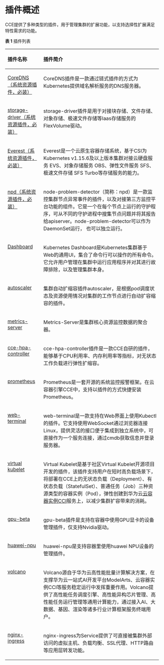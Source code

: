 # 插件概述<a name="cce_01_0277"></a>

CCE提供了多种类型的插件，用于管理集群的扩展功能，以支持选择性扩展满足特性需求的功能。

**表 1**  插件列表

<a name="table1129717261200"></a>
<table><thead align="left"><tr id="row11298112612016"><th class="cellrowborder" valign="top" width="23.32%" id="mcps1.2.3.1.1"><p id="p12986266201"><a name="p12986266201"></a><a name="p12986266201"></a>插件名称</p>
</th>
<th class="cellrowborder" valign="top" width="76.68%" id="mcps1.2.3.1.2"><p id="p42981926122014"><a name="p42981926122014"></a><a name="p42981926122014"></a>插件简介</p>
</th>
</tr>
</thead>
<tbody><tr id="row729811268202"><td class="cellrowborder" valign="top" width="23.32%" headers="mcps1.2.3.1.1 "><p id="p329812632011"><a name="p329812632011"></a><a name="p329812632011"></a><a href="CoreDNS（系统资源插件-必装）.md">CoreDNS（系统资源插件，必装）</a></p>
</td>
<td class="cellrowborder" valign="top" width="76.68%" headers="mcps1.2.3.1.2 "><p id="p12981726192017"><a name="p12981726192017"></a><a name="p12981726192017"></a><span class="keyword" id="keyword115741854194216"><a name="keyword115741854194216"></a><a name="keyword115741854194216"></a>CoreDNS插件</span>是一款通过<span class="keyword" id="keyword111853188509"><a name="keyword111853188509"></a><a name="keyword111853188509"></a>链式插件</span>的方式为<span class="keyword" id="keyword1746722115501"><a name="keyword1746722115501"></a><a name="keyword1746722115501"></a>Kubernetes</span>提供<span class="keyword" id="keyword17138202585015"><a name="keyword17138202585015"></a><a name="keyword17138202585015"></a>域名解析服务</span>的<span class="keyword" id="keyword131672816501"><a name="keyword131672816501"></a><a name="keyword131672816501"></a>DNS服务器</span>。</p>
</td>
</tr>
<tr id="row1729822612200"><td class="cellrowborder" valign="top" width="23.32%" headers="mcps1.2.3.1.1 "><p id="p929842682017"><a name="p929842682017"></a><a name="p929842682017"></a><a href="storage-driver（系统资源插件-必装）.md">storage-driver（系统资源插件，必装）</a></p>
</td>
<td class="cellrowborder" valign="top" width="76.68%" headers="mcps1.2.3.1.2 "><p id="p0298122602020"><a name="p0298122602020"></a><a name="p0298122602020"></a>storage-driver插件是用于对接<span class="keyword" id="keyword517644503419"><a name="keyword517644503419"></a><a name="keyword517644503419"></a>块存储</span>、<span class="keyword" id="keyword8177104573412"><a name="keyword8177104573412"></a><a name="keyword8177104573412"></a>文件存储</span>、<span class="keyword" id="keyword319710351813"><a name="keyword319710351813"></a><a name="keyword319710351813"></a>对象存储</span>、<span class="keyword" id="keyword131771445163414"><a name="keyword131771445163414"></a><a name="keyword131771445163414"></a>极速文件存储</span>等Iaas存储服务的FlexVolume驱动。</p>
</td>
</tr>
<tr id="row1129818265202"><td class="cellrowborder" valign="top" width="23.32%" headers="mcps1.2.3.1.1 "><p id="p172981226192012"><a name="p172981226192012"></a><a name="p172981226192012"></a><a href="Everest（系统资源插件-必装）.md">Everest（系统资源插件，必装）</a></p>
</td>
<td class="cellrowborder" valign="top" width="76.68%" headers="mcps1.2.3.1.2 "><p id="p17298172618205"><a name="p17298172618205"></a><a name="p17298172618205"></a>Everest是一个云原生容器存储系统，基于CSI为Kubernetes v1.15.6及以上版本集群对接云硬盘服务 EVS、对象存储服务 OBS、弹性文件服务 SFS、极速文件存储 SFS Turbo等存储服务的能力。</p>
</td>
</tr>
<tr id="row82981726162015"><td class="cellrowborder" valign="top" width="23.32%" headers="mcps1.2.3.1.1 "><p id="p19298172662014"><a name="p19298172662014"></a><a name="p19298172662014"></a><a href="npd-151.md">npd（系统资源插件，必装）</a></p>
</td>
<td class="cellrowborder" valign="top" width="76.68%" headers="mcps1.2.3.1.2 "><p id="p0298202672017"><a name="p0298202672017"></a><a name="p0298202672017"></a>node-problem-detector（简称：npd）是一款监控集群节点异常事件的插件，以及对接第三方监控平台功能的组件。它是一个在每个节点上运行的守护程序，可从不同的守护进程中搜集节点问题并将其报告给apiserver。node-problem-detector可以作为DaemonSet运行， 也可以独立运行。</p>
</td>
</tr>
<tr id="row18298112652011"><td class="cellrowborder" valign="top" width="23.32%" headers="mcps1.2.3.1.1 "><p id="p02986269201"><a name="p02986269201"></a><a name="p02986269201"></a><a href="Dashboard.md">Dashboard</a></p>
</td>
<td class="cellrowborder" valign="top" width="76.68%" headers="mcps1.2.3.1.2 "><p id="p1785811509420"><a name="p1785811509420"></a><a name="p1785811509420"></a>Kubernetes Dashboard是Kubernetes集群基于Web的通用UI，集合了命令行可以操作的所有命令。它允许用户管理在集群中运行应用程序并对其进行故障排除，以及管理集群本身。</p>
</td>
</tr>
<tr id="row517991010214"><td class="cellrowborder" valign="top" width="23.32%" headers="mcps1.2.3.1.1 "><p id="p818051013218"><a name="p818051013218"></a><a name="p818051013218"></a><a href="autoscaler-152.md">autoscaler</a></p>
</td>
<td class="cellrowborder" valign="top" width="76.68%" headers="mcps1.2.3.1.2 "><p id="p33062213567"><a name="p33062213567"></a><a name="p33062213567"></a>集群<span class="keyword" id="keyword154118712114"><a name="keyword154118712114"></a><a name="keyword154118712114"></a>自动扩缩容插件</span><span class="keyword" id="keyword54561112117"><a name="keyword54561112117"></a><a name="keyword54561112117"></a>autoscaler</span>，是根据<span class="keyword" id="keyword74504491611"><a name="keyword74504491611"></a><a name="keyword74504491611"></a>pod</span>调度状态及资源使用情况对集群的工作节点进行自动扩容缩容的插件。</p>
</td>
</tr>
<tr id="row718031012117"><td class="cellrowborder" valign="top" width="23.32%" headers="mcps1.2.3.1.1 "><p id="p1718012101214"><a name="p1718012101214"></a><a name="p1718012101214"></a><a href="metrics-server-154.md">metrics-server</a></p>
</td>
<td class="cellrowborder" valign="top" width="76.68%" headers="mcps1.2.3.1.2 "><p id="p8803328425"><a name="p8803328425"></a><a name="p8803328425"></a>Metrics-Server是集群核心资源监控数据的聚合器。</p>
</td>
</tr>
<tr id="row2180111082112"><td class="cellrowborder" valign="top" width="23.32%" headers="mcps1.2.3.1.1 "><p id="p718017101213"><a name="p718017101213"></a><a name="p718017101213"></a><a href="cce-hpa-controller-155.md">cce-hpa-controller</a></p>
</td>
<td class="cellrowborder" valign="top" width="76.68%" headers="mcps1.2.3.1.2 "><p id="p1841314414256"><a name="p1841314414256"></a><a name="p1841314414256"></a>cce-hpa-controller插件是一款CCE自研的插件，能够基于CPU利用率、内存利用率等指标，对无状态工作负载进行弹性扩缩容。</p>
</td>
</tr>
<tr id="row3180181072111"><td class="cellrowborder" valign="top" width="23.32%" headers="mcps1.2.3.1.1 "><p id="p17180111092117"><a name="p17180111092117"></a><a name="p17180111092117"></a><a href="prometheus-156.md">prometheus</a></p>
</td>
<td class="cellrowborder" valign="top" width="76.68%" headers="mcps1.2.3.1.2 "><p id="p7234610191019"><a name="p7234610191019"></a><a name="p7234610191019"></a>Prometheus是一套开源的系统监控报警框架。在云容器引擎CCE中，支持以插件的方式快捷安装Prometheus。</p>
</td>
</tr>
<tr id="row132567195256"><td class="cellrowborder" valign="top" width="23.32%" headers="mcps1.2.3.1.1 "><p id="p14256819172519"><a name="p14256819172519"></a><a name="p14256819172519"></a><a href="web-terminal-157.md">web-terminal</a></p>
</td>
<td class="cellrowborder" valign="top" width="76.68%" headers="mcps1.2.3.1.2 "><p id="p12303175375"><a name="p12303175375"></a><a name="p12303175375"></a>web-terminal是一款支持在Web界面上使用Kubectl的插件。它支持使用WebSocket通过浏览器连接Linux，提供灵活的接口便于集成到独立系统中，可直接作为一个服务连接，通过cmdb获取信息并登录服务器。</p>
</td>
</tr>
<tr id="row725619196251"><td class="cellrowborder" valign="top" width="23.32%" headers="mcps1.2.3.1.1 "><p id="p625631912512"><a name="p625631912512"></a><a name="p625631912512"></a><a href="virtual-kubelet-158.md">virtual kubelet</a></p>
</td>
<td class="cellrowborder" valign="top" width="76.68%" headers="mcps1.2.3.1.2 "><p id="p271214263912"><a name="p271214263912"></a><a name="p271214263912"></a>Virtual Kubelet是基于社区Virtual Kubelet开源项目开发的插件，该插件支持用户在短时高负载场景下，将部署在CCE上的无状态负载（Deployment）、有状态负载（StatefulSet）、普通任务（Job）三种资源类型的容器实例（Pod），弹性创建到华为云<a href="https://support.huaweicloud.com/cci/index.html" target="_blank" rel="noopener noreferrer">云容器实例CCI</a>服务上，以减少集群扩容带来的消耗。</p>
</td>
</tr>
<tr id="row2256219162517"><td class="cellrowborder" valign="top" width="23.32%" headers="mcps1.2.3.1.1 "><p id="p182565193254"><a name="p182565193254"></a><a name="p182565193254"></a><a href="gpu-beta-159.md">gpu-beta</a></p>
</td>
<td class="cellrowborder" valign="top" width="76.68%" headers="mcps1.2.3.1.2 "><p id="p12273103844718"><a name="p12273103844718"></a><a name="p12273103844718"></a>gpu-beta插件是支持在容器中使用GPU显卡的设备管理插件，仅支持Nvidia驱动。</p>
</td>
</tr>
<tr id="row3256121982513"><td class="cellrowborder" valign="top" width="23.32%" headers="mcps1.2.3.1.1 "><p id="p1525641919254"><a name="p1525641919254"></a><a name="p1525641919254"></a><a href="huawei-npu-160.md">huawei-npu</a></p>
</td>
<td class="cellrowborder" valign="top" width="76.68%" headers="mcps1.2.3.1.2 "><p id="p564473111373"><a name="p564473111373"></a><a name="p564473111373"></a>huawei-npu是支持容器里使用huawei NPU设备的管理插件。</p>
</td>
</tr>
<tr id="row1525615191253"><td class="cellrowborder" valign="top" width="23.32%" headers="mcps1.2.3.1.1 "><p id="p1725617192257"><a name="p1725617192257"></a><a name="p1725617192257"></a><a href="volcano-161.md">volcano</a></p>
</td>
<td class="cellrowborder" valign="top" width="76.68%" headers="mcps1.2.3.1.2 "><p id="p7256161917253"><a name="p7256161917253"></a><a name="p7256161917253"></a>Volcano源自于华为云高性能批量计算解决方案，在支撑华为云一站式AI开发平台ModelArts、云容器实例CCI等服务稳定运行中发挥重要作用。Volcano提供了高性能任务调度引擎、高性能异构芯片管理、高性能任务运行管理等通用计算能力，通过接入AI、大数据、基因、渲染等诸多行业计算框架服务终端用户。</p>
</td>
</tr>
<tr id="row121841247192612"><td class="cellrowborder" valign="top" width="23.32%" headers="mcps1.2.3.1.1 "><p id="p11184104752618"><a name="p11184104752618"></a><a name="p11184104752618"></a><a href="nginx-ingress-153.md">nginx-ingress</a></p>
</td>
<td class="cellrowborder" valign="top" width="76.68%" headers="mcps1.2.3.1.2 "><p id="p1018411473269"><a name="p1018411473269"></a><a name="p1018411473269"></a>nginx-ingress为Service提供了可直接被集群外部访问的虚拟主机、负载均衡、SSL代理、HTTP路由等应用层转发功能。</p>
</td>
</tr>
</tbody>
</table>

